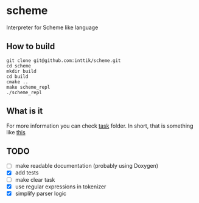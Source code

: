 # scheme
Interpreter for Scheme like language

## How to build

```
git clone git@github.com:inttik/scheme.git
cd scheme
mkdir build
cd build
cmake ..
make scheme_repl
./scheme_repl
```

## What is it
For more information you can check [task](task) folder. In short, that is something like [this](https://inst.eecs.berkeley.edu/~cs61a/fa14/assets/interpreter/scheme.html)

## TODO
- [ ] make readable documentation (probably using Doxygen)
- [x] add tests
- [ ] make clear task
- [x] use regular expressions in tokenizer
- [x] simplify parser logic
